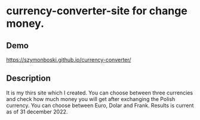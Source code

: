 # currency-converter-site for change money.

## Demo

https://szymonboski.github.io/currency-converter/

## Description

It is my thirs site which I created. You can choose between three currencies and check how much money you will get after exchanging the Polish currency. You can choose between Euro, Dolar and Frank. Results is current as of 31 december 2022.

